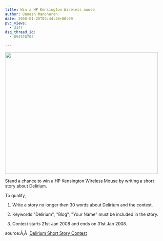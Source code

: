 ```yaml
---
title: Win a HP Kensington Wireless mouse
author: Danesh Manoharan
date: 2008-01-25T02:44:26+00:00
pvc_views:
  - 3147
dsq_thread_id:
  - 894558708

---
```

<img loading="lazy" src="http://farm3.static.flickr.com/2189/2198827963_01a0ae7b8c.jpg?v=1200571332" height="400" width="500" />

Stand a chance to win a HP Kensington Wireless Mouse by writing a short story about Delirium.

To qualify,

1. Write a story no longer then 30 words about Delirium and the contest.

2. Keywords "Delirium", "Blog", "Your Name" must be included in the story.

3. Contest starts 21st Jan 2008 and ends on 31st Jan 2008.

source:Ã‚Â  [Delirium Short Story Contest][1]

 [1]: http://www.abinesh.com/delirium/posts/delirium-short-story-contest/